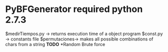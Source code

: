 # PyBFGenerator required python 2.7.3

$medirTiempos.py -> returns execution time of a object program
$const.py -> constants file
$permutaciones-> makes all possible combinations of chars from a string
**TODO**
*Random Brute force
